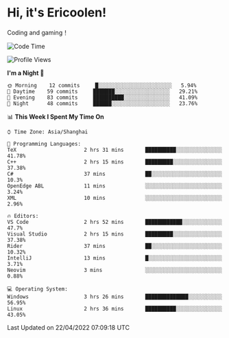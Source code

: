 # Hi, it's Ericoolen!
Coding and gaming！

<!--START_SECTION:waka-->
![Code Time](http://img.shields.io/badge/Code%20Time-212%20hrs%202%20mins-blue)

![Profile Views](http://img.shields.io/badge/Profile%20Views-2-blue)

**I'm a Night 🦉** 

```text
🌞 Morning    12 commits     █░░░░░░░░░░░░░░░░░░░░░░░░   5.94% 
🌆 Daytime    59 commits     ███████░░░░░░░░░░░░░░░░░░   29.21% 
🌃 Evening    83 commits     ██████████░░░░░░░░░░░░░░░   41.09% 
🌙 Night      48 commits     ██████░░░░░░░░░░░░░░░░░░░   23.76%

```


📊 **This Week I Spent My Time On** 

```text
⌚︎ Time Zone: Asia/Shanghai

💬 Programming Languages: 
TeX                      2 hrs 31 mins       ██████████░░░░░░░░░░░░░░░   41.78% 
C++                      2 hrs 15 mins       █████████░░░░░░░░░░░░░░░░   37.38% 
C#                       37 mins             ██░░░░░░░░░░░░░░░░░░░░░░░   10.3% 
OpenEdge ABL             11 mins             ░░░░░░░░░░░░░░░░░░░░░░░░░   3.24% 
XML                      10 mins             ░░░░░░░░░░░░░░░░░░░░░░░░░   2.96%

🔥 Editors: 
VS Code                  2 hrs 52 mins       ████████████░░░░░░░░░░░░░   47.7% 
Visual Studio            2 hrs 15 mins       █████████░░░░░░░░░░░░░░░░   37.38% 
Rider                    37 mins             ██░░░░░░░░░░░░░░░░░░░░░░░   10.32% 
IntelliJ                 13 mins             █░░░░░░░░░░░░░░░░░░░░░░░░   3.71% 
Neovim                   3 mins              ░░░░░░░░░░░░░░░░░░░░░░░░░   0.88%

💻 Operating System: 
Windows                  3 hrs 26 mins       ██████████████░░░░░░░░░░░   56.95% 
Linux                    2 hrs 36 mins       ██████████░░░░░░░░░░░░░░░   43.05%

```


 Last Updated on 22/04/2022 07:09:18 UTC
<!--END_SECTION:waka-->

